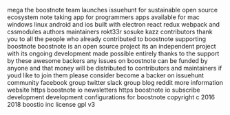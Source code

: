 mega the boostnote team launches issuehunt for sustainable open source ecosystem note taking app for programmers apps available for mac windows linux android and ios built with electron react redux webpack and cssmodules authors maintainers rokt33r sosuke kazz contributors thank you to all the people who already contributed to boostnote supporting boostnote boostnote is an open source project its an independent project with its ongoing development made possible entirely thanks to the support by these awesome backers any issues on boostnote can be funded by anyone and that money will be distributed to contributors and maintainers if youd like to join them please consider become a backer on issuehunt community facebook group twitter slack group blog reddit more information website https boostnote io newsletters https boostnote io subscribe development development configurations for boostnote copyright c 2016 2018 boostio inc license gpl v3